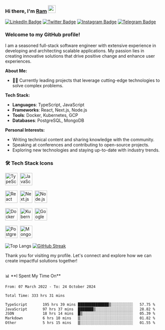 ### Hi there, I'm <a href="#" target="_blank">Ram</a> <img src="https://media.giphy.com/media/hvRJCLFzcasrR4ia7z/giphy.gif" width="25" height="25">

[![LinkedIn Badge](https://img.shields.io/badge/-LinkedIn-0e76a8?style=flat-square&logo=Linkedin&logoColor=white)](https://www.linkedin.com/in/ramdevengineer/)
[![Twitter Badge](https://img.shields.io/badge/-Twitter-00acee?style=flat-square&logo=Twitter&logoColor=white)](https://twitter.com/ramthenmala)
[![Instagram Badge](https://img.shields.io/badge/-Instagram-e4405f?style=flat-square&logo=Instagram&logoColor=white)](https://instagram.com/ramthenmala/)
[![Telegram Badge](https://img.shields.io/badge/-Telegram-0088cc?style=flat-square&logo=Telegram&logoColor=white)](https://t.me/ramthenmala)

### Welcome to my GitHub profile!

I am a seasoned full-stack software engineer with extensive experience in developing and architecting scalable applications. My passion lies in creating innovative solutions that drive positive change and enhance user experiences.

**About Me:**

- 👨‍💻 Currently leading projects that leverage cutting-edge technologies to solve complex problems.

**Tech Stack:**

- **Languages**: TypeScript, JavaScript
- **Frameworks**: React, Next.js, Node.js
- **Tools**: Docker, Kubernetes, GCP
- **Databases**: PostgreSQL, MongoDB

**Personal Interests:**

- Writing technical content and sharing knowledge with the community.
- Speaking at conferences and contributing to open-source projects.
- Exploring new technologies and staying up-to-date with industry trends.

### 🛠 Tech Stack Icons

<p align="left">
  <!-- Languages -->
  <img src="https://cdn.jsdelivr.net/gh/devicons/devicon/icons/typescript/typescript-original.svg" title="TypeScript" alt="TypeScript" width="40" height="40"/>&nbsp;
  <img src="https://cdn.jsdelivr.net/gh/devicons/devicon/icons/javascript/javascript-original.svg" title="JavaScript" alt="JavaScript" width="40" height="40"/>&nbsp;
  
  <!-- Frameworks -->
  <img src="https://cdn.jsdelivr.net/gh/devicons/devicon/icons/react/react-original.svg" title="React" alt="React" width="40" height="40"/>&nbsp;
  <img src="https://cdn.jsdelivr.net/gh/devicons/devicon/icons/nextjs/nextjs-original.svg" title="Next.js" alt="Next.js" width="40" height="40"/>&nbsp;
  <img src="https://cdn.jsdelivr.net/gh/devicons/devicon/icons/nodejs/nodejs-original.svg" title="Node.js" alt="Node.js" width="40" height="40"/>&nbsp;
  
  <!-- Tools -->
  <img src="https://cdn.jsdelivr.net/gh/devicons/devicon/icons/docker/docker-original.svg" title="Docker" alt="Docker" width="40" height="40"/>&nbsp;
  <img src="https://cdn.jsdelivr.net/gh/devicons/devicon/icons/kubernetes/kubernetes-plain.svg" title="Kubernetes" alt="Kubernetes" width="40" height="40"/>&nbsp;
  <img src="https://cdn.jsdelivr.net/gh/devicons/devicon/icons/googlecloud/googlecloud-original.svg" title="Google Cloud Platform" alt="Google Cloud Platform" width="40" height="40"/>&nbsp;
  
  <!-- Databases -->
  <img src="https://cdn.jsdelivr.net/gh/devicons/devicon/icons/postgresql/postgresql-original.svg" title="PostgreSQL" alt="PostgreSQL" width="40" height="40"/>&nbsp;
  <img src="https://cdn.jsdelivr.net/gh/devicons/devicon/icons/mongodb/mongodb-original.svg" title="MongoDB" alt="MongoDB" width="40" height="40"/>
</p>

![Top Langs](https://github-readme-stats.vercel.app/api/top-langs/?username=ramthenmala&layout=compact&theme=radical)
[![GitHub Streak](https://github-readme-streak-stats.herokuapp.com?user=ramthenmala&theme=dark)](https://git.io/streak-stats)


Thank you for visiting my profile. Let's connect and explore how we can create impactful solutions together!

</br>
📊 **I Spent My Time On** 
<!--START_SECTION:waka-->

```txt
From: 07 March 2022 - To: 24 October 2024

Total Time: 333 hrs 31 mins

TypeScript       195 hrs 39 mins ██████████████▒░░░░░░░░░░   57.75 %
JavaScript       97 hrs 37 mins  ███████▒░░░░░░░░░░░░░░░░░   28.82 %
JSON             18 hrs 14 mins  █▒░░░░░░░░░░░░░░░░░░░░░░░   05.39 %
Markdown         6 hrs 10 mins   ▒░░░░░░░░░░░░░░░░░░░░░░░░   01.82 %
Other            5 hrs 15 mins   ▒░░░░░░░░░░░░░░░░░░░░░░░░   01.55 %
```

<!--END_SECTION:waka-->


